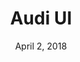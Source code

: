 ---
layout: post
date: April 2, 2018
title: Audi UI
company: Audi
link: http://www.audi.com/ci/en/guides/user-interface/introduction.html
image: images/systems/audi.jpg
description: The aim is to create varied solutions and a well-balanced, system-wide user experience – from the app to the vehicle.

---
